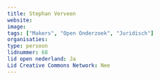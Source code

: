 ```yaml
---
title: Stephan Verveen
website: 
image: 
tags: ["Makers", "Open Onderzoek", "Juridisch"]
organisaties:
type: persoon
lidnummer: 68
lid open nederland: Ja
Lid Creative Commons Network: Nee
---
```


